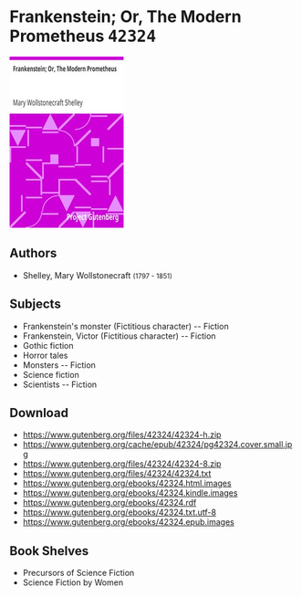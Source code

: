 # Frankenstein; Or, The Modern Prometheus <kbd>42324</kbd>

![](./cover.medium.jpg "")

## Authors


 - Shelley, Mary Wollstonecraft <small>(1797 - 1851)</small>

## Subjects


 - Frankenstein's monster (Fictitious character) -- Fiction
 - Frankenstein, Victor (Fictitious character) -- Fiction
 - Gothic fiction
 - Horror tales
 - Monsters -- Fiction
 - Science fiction
 - Scientists -- Fiction

## Download


 - https://www.gutenberg.org/files/42324/42324-h.zip
 - https://www.gutenberg.org/cache/epub/42324/pg42324.cover.small.jpg
 - https://www.gutenberg.org/files/42324/42324-8.zip
 - https://www.gutenberg.org/files/42324/42324.txt
 - https://www.gutenberg.org/ebooks/42324.html.images
 - https://www.gutenberg.org/ebooks/42324.kindle.images
 - https://www.gutenberg.org/ebooks/42324.rdf
 - https://www.gutenberg.org/ebooks/42324.txt.utf-8
 - https://www.gutenberg.org/ebooks/42324.epub.images

## Book Shelves


 - Precursors of Science Fiction
 - Science Fiction by Women
